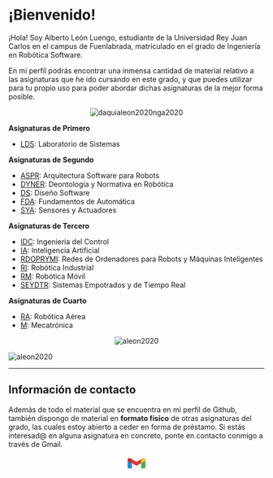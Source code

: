 # ¡Bienvenido!

¡Hola! Soy Alberto León Luengo, estudiante de la Universidad Rey Juan Carlos en el campus de Fuenlabrada, matriculado en el grado de Ingeniería en Robótica Software.

En mi perfil podrás encontrar una inmensa cantidad de material relativo a las asignaturas que he ido cursando en este grado, y que puedes utilizar para tu propio uso para poder abordar dichas asignaturas de la mejor forma posible.

<p align="center">
  <img src="https://github-readme-stats.vercel.app/api/top-langs?username=aleon2020&show_icons=true&theme=midnight-purple&locale=en&layout=compact&hide_progress=true" alt="daquialeon2020nga2020" />
</p>

**Asignaturas de Primero**
* [LDS](https://github.com/aleon2020/LDS_2022-2023): Laboratorio de Sistemas

**Asignaturas de Segundo**
* [ASPR](https://github.com/aleon2020/ASPR_2022-2023): Arquitectura Software para Robots
* [DYNER](https://github.com/aleon2020/DYNER_2022-2023): Deontología y Normativa en Robótica
* [DS](https://github.com/aleon2020/DS_2022-2023): Diseño Software
* [FDA](https://github.com/aleon2020/FDA_2022-2023): Fundamentos de Automática
* [SYA](https://github.com/aleon2020/SYA_2022-2023): Sensores y Actuadores

**Asignaturas de Tercero**
* [IDC](https://github.com/aleon2020/IDC_2022-2023): Ingeniería del Control
* [IA](https://github.com/aleon2020/IA_2023-2024): Inteligencia Artificial
* [RDOPRYMI](https://github.com/aleon2020/RDOPRYMI_2023-2024): Redes de Ordenadores para Robots y Máquinas Inteligentes
* [RI](https://github.com/aleon2020/RI_2023-2024): Robótica Industrial
* [RM](https://github.com/aleon2020/RM_2022-2023): Robótica Móvil
* [SEYDTR](https://github.com/aleon2020/SEYDTR_2022-2023): Sistemas Empotrados y de Tiempo Real

**Asignaturas de Cuarto**
* [RA](https://github.com/aleon2020/RA_2023-2024): Robótica Aérea
* [M](https://github.com/aleon2020/M_2023-2024): Mecatrónica

<p align="center">
  <img src="https://github-readme-stats.vercel.app/api?username=aleon2020&theme=midnight-purple&show_icons=true&hide_border=true&count_private=true"alt="aleon2020" />
</p>

<p align="left"> 
  <img src="https://komarev.com/ghpvc/?username=aleon2020&label=Profile%20views&color=a212ca&style=plastic" alt="aleon2020"/> 
</p>

* * *

## Información de contacto

Además de todo el material que se encuentra en mi perfil de Github, también dispongo de material en **formato físico** de otras asignaturas del grado, las cuales estoy abierto a ceder en forma de préstamo. Si estás interesad@ en alguna asignatura en concreto, ponte en contacto conmigo a través de Gmail.

<p align="center">
  <a href="mailto:albertoleon2002@gmail.com" target="blank">
    <img align="center" src="https://github.com/tandpfun/skill-icons/blob/main/icons/Gmail-Light.svg" alt="gmail" height="30" width="40" />
  </a>
</p>